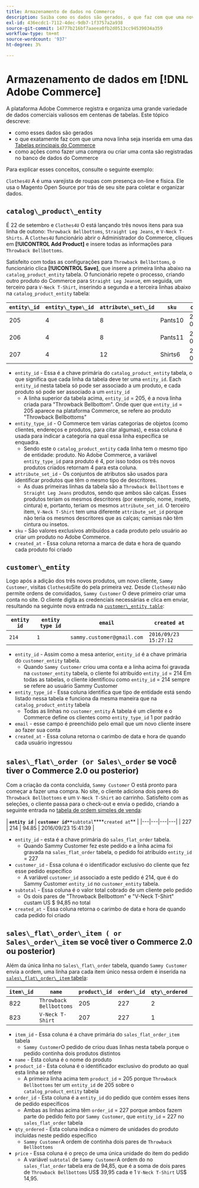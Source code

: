 ```yaml
---
title: Armazenamento de dados no Commerce
description: Saiba como os dados são gerados, o que faz com que uma nova linha seja inserida e como as ações são registradas no banco de dados do Commerce.
exl-id: 436ecdc1-7112-4dec-9db7-1f3757a2a938
source-git-commit: 14777b216bf7aaeea0fb2d0513cc94539034a359
workflow-type: tm+mt
source-wordcount: '937'
ht-degree: 3%

---
```


# Armazenamento de dados em [!DNL Adobe Commerce]

A plataforma Adobe Commerce registra e organiza uma grande variedade de dados comerciais valiosos em centenas de tabelas. Este tópico descreve:

* como esses dados são gerados
* o que exatamente faz com que uma nova linha seja inserida em uma das [Tabelas principais do Commerce](../data-warehouse-mgr/common-mage-tables.md)
* como ações como fazer uma compra ou criar uma conta são registradas no banco de dados do Commerce

Para explicar esses conceitos, consulte o seguinte exemplo:

`Clothes4U` A é uma varejista de roupas com presença on-line e física. Ele usa o Magento Open Source por trás de seu site para coletar e organizar dados.

## `catalog\_product\_entity`

É 22 de setembro e `Clothes4U` O está lançando três novos itens para sua linha de outono: `Throwback Bellbottoms`, `Straight Leg Jeans`, e `V-Neck T-Shirts`. A `Clothes4U` funcionário abrir o Administrador do Commerce, cliques em **[!UICONTROL Add Product]** e insere todas as informações para `Throwback Bellbottoms`.

Satisfeito com todas as configurações para `Throwback Bellbottoms`, o funcionário clica **[!UICONTROL Save]**, que insere a primeira linha abaixo na `catalog_product_entity` tabela. O funcionário repete o processo, criando outro produto do Commerce para `Straight Leg Jeans`e, em seguida, um terceiro para `V-Neck T-Shirt`, inserindo a segunda e a terceira linhas abaixo na `catalog_product_entity` tabela:

| **`entity\_id`** | **`entity\_type\_id`** | **`attribute\_set\_id`** | **`sku`** | **`created\_at`** |
|---|---|---|---|---|
| 205 | 4 | 8 | Pants10 | 2016/09/22 09:15:43 |
| 206 | 4 | 8 | Pants11 | 2016/09/22 09:18:17 |
| 207 | 4 | 12 | Shirts6 | 2016/09/22 09:24:02 |

* `entity_id` - Essa é a chave primária do `catalog_product_entity` tabela, o que significa que cada linha da tabela deve ter uma `entity_id`. Each `entity_id` nesta tabela só pode ser associado a um produto, e cada produto só pode ser associado a um `entity_id`
   * A linha superior da tabela acima, `entity_id` = 205, é a nova linha criada para &quot;Throwback Bellbottom&quot;. Onde quer que `entity_id` = 205 aparece na plataforma Commerce, se refere ao produto &quot;Throwback Bellbottoms&quot;
* `entity_type_id` - O Commerce tem várias categorias de objetos (como clientes, endereços e produtos, para citar algumas), e essa coluna é usada para indicar a categoria na qual essa linha específica se enquadra.
   * Sendo este o `catalog_product_entity` cada linha tem o mesmo tipo de entidade: produto. No Adobe Commerce, a variável `entity_type_id` para produto é 4, por isso todos os três novos produtos criados retornam 4 para esta coluna.
* `attribute_set_id` - Os conjuntos de atributos são usados para identificar produtos que têm o mesmo tipo de descritores.
   * As duas primeiras linhas da tabela são a `Throwback Bellbottoms` e `Straight Leg Jeans` produtos, sendo que ambos são calças. Esses produtos teriam os mesmos descritores (por exemplo, nome, inseto, cintura) e, portanto, teriam os mesmos `attribute_set_id`. O terceiro item, `V-Neck T-Shirt` tem uma diferente `attribute_set_id` porque não teria os mesmos descritores que as calças; camisas não têm cintura ou insetos.
* `sku` - São valores exclusivos atribuídos a cada produto pelo usuário ao criar um produto no Adobe Commerce.
* `created_at` - Essa coluna retorna a marca de data e hora de quando cada produto foi criado

## `customer\_entity`

Logo após a adição dos três novos produtos, um novo cliente, `Sammy Customer`, visitas `Clothes4U`Site do pela primeira vez. Desde `Clothes4U` não permite ordens de convidados, `Sammy Customer` O deve primeiro criar uma conta no site. O cliente digita as credenciais necessárias e clica em enviar, resultando na seguinte nova entrada na [`customer\_entity table`](../data-warehouse-mgr/cust-ent-table.md):

| **`entity id`** | **`entity type id`** | **`email`** | **`created at`** |
|---|---|---|---|
| `214` | `1` | `sammy.customer@gmail.com` | `2016/09/23 15:27:12` |

* `entity_id` - Assim como a mesa anterior, `entity_id` é a chave primária do `customer_entity` tabela.
   * Quando `Sammy Customer` criou uma conta e a linha acima foi gravada na `customer_entity` tabela, o cliente foi atribuído `entity_id` = 214 Em todas as tabelas, o cliente identificou como `entity_id` = 214 sempre se refere ao usuário Sammy Customer
* `entity_type_id` - Essa coluna identifica que tipo de entidade está sendo listado nessa tabela e funciona da mesma maneira que na `catalog_product_entity` tabela
   * Todas as linhas no `customer_entity` A tabela é um cliente e o Commerce define os clientes como `entity_type_id` 1 por padrão
* `email` - esse campo é preenchido pelo email que um novo cliente insere ao fazer sua conta
* `created_at` - Essa coluna retorna o carimbo de data e hora de quando cada usuário ingressou

## `sales\_flat\_order (or Sales\_order` se você tiver o Commerce 2.0 ou posterior)

Com a criação da conta concluída, `Sammy Customer` O está pronto para começar a fazer uma compra. No site, o cliente adiciona dois pares do `Throwback Bellbottoms` e um `V-Neck T-Shirt` ao carrinho. Satisfeito com as seleções, o cliente passa para o check-out e envia o pedido, criando a seguinte entrada no [tabela de ordem simples de venda](../data-warehouse-mgr/sales-flat-order-table.md):

| **`entity id`** | **`customer id**`**`subtotal`****`created at`** |
|---|---|---|---|
| 227 | 214 | 94.85 | 2016/09/23 15:41:39 |

* `entity_id` - esta é a chave primária do `sales_flat_order` tabela.
   * Quando Sammy Customer fez este pedido e a linha acima foi gravada na `sales_flat_order` tabela, o pedido foi atribuído `entity_id` = 227
* `customer_id` - Essa coluna é o identificador exclusivo do cliente que fez esse pedido específico
   * A variável `customer_id` associado a este pedido é 214, que é do Sammy Customer `entity_id` no `customer_entity` tabela.
* `subtotal` - Essa coluna é o valor total cobrado de um cliente pelo pedido
   * Os dois pares de &quot;Throwback Bellbottom&quot; e &quot;V-Neck T-Shirt&quot; custam US $ 94,85 no total
* `created_at` - Essa coluna retorna o carimbo de data e hora de quando cada pedido foi criado

## `sales\_flat\_order\_item ( or Sales\_order\_item` se você tiver o Commerce 2.0 ou posterior)

Além da única linha no `Sales\_flat\_order` tabela, quando `Sammy Customer` envia a ordem, uma linha para cada item único nessa ordem é inserida na [`sales\_flat\_order\_item` tabela](../data-warehouse-mgr/sales-flat-order-item-table.md):

| **`item\_id`** | **`name`** | **`product\_id`** | **`order\_id`** | **`qty\_ordered`** | **`price`** |
|---|---|---|---|---|---|
| 822 | `Throwback Bellbottoms` | 205 | 227 | 2 | 39.95 |
| 823 | `V-Neck T-Shirt` | 207 | 227 | 1 | 14.95 |

* `item_id` - Essa coluna é a chave primária do `sales_flat_order_item` tabela
   * `Sammy Customer`O pedido de criou duas linhas nesta tabela porque o pedido continha dois produtos distintos
* `name` - Esta coluna é o nome do produto
* `product_id` - Esta coluna é o identificador exclusivo do produto ao qual esta linha se refere
   * A primeira linha acima tem `product_id` = 205 porque `Throwback Bellbottoms` ter um `entity_id` de 205 sobre o `catalog_product_entity` tabela
* `order_id` - Esta coluna é a `entity_id` do pedido que contém esses itens de pedido específicos
   * Ambas as linhas acima têm `order_id` = 227 porque ambos fazem parte do pedido feito por `Sammy Customer`, que `entity_id` = 227 no `sales_flat_order` tabela
* `qty_ordered` - Esta coluna indica o número de unidades do produto incluídas neste pedido específico
   * `Sammy Customer`A ordem de continha dois pares de `Throwback Bellbottoms`
* `price` - Essa coluna é o preço de uma única unidade do item do pedido
   * A variável `subtotal` de `Sammy Customer`A ordem do no `sales_flat_order` tabela era de 94,85, que é a soma de dois pares de `Throwback Bellbottoms` US$ 39,95 cada e 1 `V-Neck T-Shirt` US$ 14,95.
